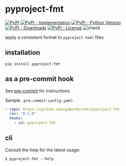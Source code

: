 # pyproject-fmt

[![PyPI](https://img.shields.io/pypi/v/pyproject-fmt?style=flat-square)](https://pypi.org/project/pyproject-fmt)
[![PyPI - Implementation](https://img.shields.io/pypi/implementation/pyproject-fmt?style=flat-square)](https://pypi.org/project/pyproject-fmt)
[![PyPI - Python Version](https://img.shields.io/pypi/pyversions/pyproject-fmt?style=flat-square)](https://pypi.org/project/pyproject-fmt)
[![PyPI - Downloads](https://img.shields.io/pypi/dm/pyproject-fmt?style=flat-square)](https://pypistats.org/packages/pyproject-fmt)
[![PyPI - License](https://img.shields.io/pypi/l/pyproject-fmt?style=flat-square)](https://opensource.org/licenses/MIT)
![check](https://github.com/gaborbernat/pyproject-fmt/workflows/check/badge.svg?branch=main)

apply a consistent format to `pyproject.toml` files

## installation

`pip install pyproject-fmt`

## as a pre-commit hook

See [pre-commit](https://github.com/pre-commit/pre-commit) for instructions

Sample `.pre-commit-config.yaml`:

```yaml
- repo: https://github.com/gaborbernat/pyproject-fmt
  rev: "0.1.0"
  hooks:
    - id: pyproject-fmt
```

## cli

Consult the help for the latest usage:

```console
$ pyproject-fmt --help
```
